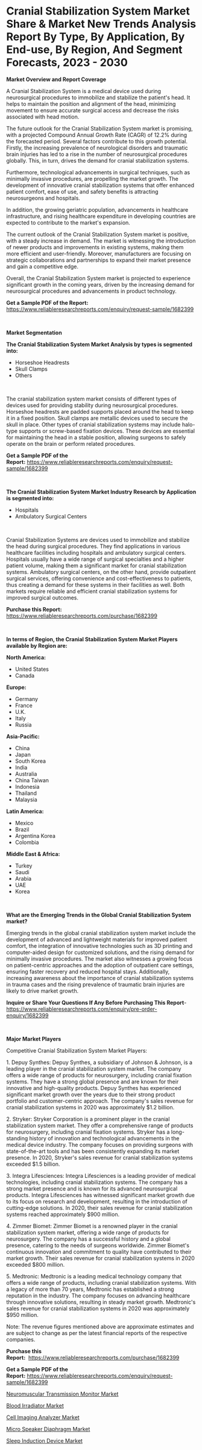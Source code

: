 <p><h1>Cranial Stabilization System Market Share & Market New Trends Analysis Report By Type, By Application, By End-use, By Region, And Segment Forecasts, 2023 - 2030</h1></p><p><strong>Market Overview and Report Coverage</strong></p>
<p><p>A Cranial Stabilization System is a medical device used during neurosurgical procedures to immobilize and stabilize the patient's head. It helps to maintain the position and alignment of the head, minimizing movement to ensure accurate surgical access and decrease the risks associated with head motion.</p><p>The future outlook for the Cranial Stabilization System market is promising, with a projected Compound Annual Growth Rate (CAGR) of 12.2% during the forecasted period. Several factors contribute to this growth potential. Firstly, the increasing prevalence of neurological disorders and traumatic brain injuries has led to a rise in the number of neurosurgical procedures globally. This, in turn, drives the demand for cranial stabilization systems.</p><p>Furthermore, technological advancements in surgical techniques, such as minimally invasive procedures, are propelling the market growth. The development of innovative cranial stabilization systems that offer enhanced patient comfort, ease of use, and safety benefits is attracting neurosurgeons and hospitals.</p><p>In addition, the growing geriatric population, advancements in healthcare infrastructure, and rising healthcare expenditure in developing countries are expected to contribute to the market's expansion.</p><p>The current outlook of the Cranial Stabilization System market is positive, with a steady increase in demand. The market is witnessing the introduction of newer products and improvements in existing systems, making them more efficient and user-friendly. Moreover, manufacturers are focusing on strategic collaborations and partnerships to expand their market presence and gain a competitive edge.</p><p>Overall, the Cranial Stabilization System market is projected to experience significant growth in the coming years, driven by the increasing demand for neurosurgical procedures and advancements in product technology.</p></p>
<p><strong>Get a Sample PDF of the Report:</strong> <a href="https://www.reliableresearchreports.com/enquiry/request-sample/1682399">https://www.reliableresearchreports.com/enquiry/request-sample/1682399</a></p>
<p>&nbsp;</p>
<p><strong>Market Segmentation</strong></p>
<p><strong>The Cranial Stabilization System Market Analysis by types is segmented into:</strong></p>
<p><ul><li>Horseshoe Headrests</li><li>Skull Clamps</li><li>Others</li></ul></p>
<p>&nbsp;</p>
<p><p>The cranial stabilization system market consists of different types of devices used for providing stability during neurosurgical procedures. Horseshoe headrests are padded supports placed around the head to keep it in a fixed position. Skull clamps are metallic devices used to secure the skull in place. Other types of cranial stabilization systems may include halo-type supports or screw-based fixation devices. These devices are essential for maintaining the head in a stable position, allowing surgeons to safely operate on the brain or perform related procedures.</p></p>
<p><strong>Get a Sample PDF of the Report:</strong>&nbsp;<a href="https://www.reliableresearchreports.com/enquiry/request-sample/1682399">https://www.reliableresearchreports.com/enquiry/request-sample/1682399</a></p>
<p>&nbsp;</p>
<p><strong>The Cranial Stabilization System Market Industry Research by Application is segmented into:</strong></p>
<p><ul><li>Hospitals</li><li>Ambulatory Surgical Centers</li></ul></p>
<p>&nbsp;</p>
<p><p>Cranial Stabilization Systems are devices used to immobilize and stabilize the head during surgical procedures. They find applications in various healthcare facilities including hospitals and ambulatory surgical centers. Hospitals usually have a wide range of surgical specialties and a higher patient volume, making them a significant market for cranial stabilization systems. Ambulatory surgical centers, on the other hand, provide outpatient surgical services, offering convenience and cost-effectiveness to patients, thus creating a demand for these systems in their facilities as well. Both markets require reliable and efficient cranial stabilization systems for improved surgical outcomes.</p></p>
<p><strong>Purchase this Report:</strong>&nbsp; <a href="https://www.reliableresearchreports.com/purchase/1682399">https://www.reliableresearchreports.com/purchase/1682399</a></p>
<p>&nbsp;</p>
<p><strong>In terms of Region, the Cranial Stabilization System Market Players available by Region are:</strong></p>
<p>
    <p> <strong> North America: </strong>
        <ul>
            <li>United States</li>
            <li>Canada</li>
        </ul>
        </p> 
    <p> <strong> Europe: </strong>
        <ul>
            <li>Germany</li>
            <li>France</li>
            <li>U.K.</li>
            <li>Italy</li>
            <li>Russia</li>
        </ul>
        </p> 
    <p> <strong> Asia-Pacific: </strong>
        <ul>
            <li>China</li>
            <li>Japan</li>
            <li>South Korea</li>
            <li>India</li>
            <li>Australia</li>
            <li>China Taiwan</li>
            <li>Indonesia</li>
            <li>Thailand</li>
            <li>Malaysia</li>
        </ul>
        </p> 
    <p> <strong> Latin America: </strong>
        <ul>
            <li>Mexico</li>
            <li>Brazil</li>
            <li>Argentina Korea</li>
            <li>Colombia</li>
        </ul>
        </p> 
    <p> <strong> Middle East & Africa: </strong>
        <ul>
            <li>Turkey</li>
            <li>Saudi</li>
            <li>Arabia</li>
            <li>UAE</li>
            <li>Korea</li>
        </ul>
    </p>
    </p>
<p>&nbsp;</p>
<p><strong>What are the Emerging Trends in the Global Cranial Stabilization System market?</strong></p>
<p><p>Emerging trends in the global cranial stabilization system market include the development of advanced and lightweight materials for improved patient comfort, the integration of innovative technologies such as 3D printing and computer-aided design for customized solutions, and the rising demand for minimally invasive procedures. The market also witnesses a growing focus on patient-centric approaches and the adoption of outpatient care settings, ensuring faster recovery and reduced hospital stays. Additionally, increasing awareness about the importance of cranial stabilization systems in trauma cases and the rising prevalence of traumatic brain injuries are likely to drive market growth.</p></p>
<p><strong>Inquire or Share Your Questions If Any Before Purchasing This Report</strong>- <a href="https://www.reliableresearchreports.com/enquiry/pre-order-enquiry/1682399">https://www.reliableresearchreports.com/enquiry/pre-order-enquiry/1682399</a></p>
<p>&nbsp;</p>
<p><strong>Major Market Players</strong></p>
<p><p>Competitive Cranial Stabilization System Market Players:</p><p>1. Depuy Synthes: Depuy Synthes, a subsidiary of Johnson & Johnson, is a leading player in the cranial stabilization system market. The company offers a wide range of products for neurosurgery, including cranial fixation systems. They have a strong global presence and are known for their innovative and high-quality products. Depuy Synthes has experienced significant market growth over the years due to their strong product portfolio and customer-centric approach. The company's sales revenue for cranial stabilization systems in 2020 was approximately $1.2 billion.</p><p>2. Stryker: Stryker Corporation is a prominent player in the cranial stabilization system market. They offer a comprehensive range of products for neurosurgery, including cranial fixation systems. Stryker has a long-standing history of innovation and technological advancements in the medical device industry. The company focuses on providing surgeons with state-of-the-art tools and has been consistently expanding its market presence. In 2020, Stryker's sales revenue for cranial stabilization systems exceeded $1.5 billion.</p><p>3. Integra Lifesciences: Integra Lifesciences is a leading provider of medical technologies, including cranial stabilization systems. The company has a strong market presence and is known for its advanced neurosurgical products. Integra Lifesciences has witnessed significant market growth due to its focus on research and development, resulting in the introduction of cutting-edge solutions. In 2020, their sales revenue for cranial stabilization systems reached approximately $900 million.</p><p>4. Zimmer Biomet: Zimmer Biomet is a renowned player in the cranial stabilization system market, offering a wide range of products for neurosurgery. The company has a successful history and a global presence, catering to the needs of surgeons worldwide. Zimmer Biomet's continuous innovation and commitment to quality have contributed to their market growth. Their sales revenue for cranial stabilization systems in 2020 exceeded $800 million.</p><p>5. Medtronic: Medtronic is a leading medical technology company that offers a wide range of products, including cranial stabilization systems. With a legacy of more than 70 years, Medtronic has established a strong reputation in the industry. The company focuses on advancing healthcare through innovative solutions, resulting in steady market growth. Medtronic's sales revenue for cranial stabilization systems in 2020 was approximately $950 million.</p><p>Note: The revenue figures mentioned above are approximate estimates and are subject to change as per the latest financial reports of the respective companies.</p></p>
<p><strong>Purchase this Report:</strong>&nbsp;&nbsp;<a href="https://www.reliableresearchreports.com/purchase/1682399">https://www.reliableresearchreports.com/purchase/1682399</a></p>
<p></p>
<p><strong>Get a Sample PDF of the Report:</strong>&nbsp;<a href="https://www.reliableresearchreports.com/enquiry/request-sample/1682399">https://www.reliableresearchreports.com/enquiry/request-sample/1682399</a></p>
<p><p><a href="https://www.linkedin.com/pulse/neuromuscular-transmission-monitor-market-size-trends-growth-wvcxe/">Neuromuscular Transmission Monitor Market</a></p><p><a href="https://github.com/WillieWoodard/Market-Research-Report-List-1/blob/main/blood-irradiator-market.md">Blood Irradiator Market</a></p><p><a href="https://www.linkedin.com/pulse/cell-imaging-analyzer-market-research-report-unlocks-analysis-fnnye/">Cell Imaging Analyzer Market</a></p><p><a href="https://github.com/BryceTownsendr/Market-Research-Report-List-1/blob/main/micro-speaker-diaphragm-market.md">Micro Speaker Diaphragm Market</a></p><p><a href="https://medium.com/@isomjohnson/sleep-induction-device-market-the-key-to-successful-business-strategy-forecast-till-2030-c98dc58be1cb">Sleep Induction Device Market</a></p></p>